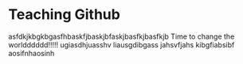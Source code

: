 # Teaching Github
asfdkjkbgkbgasfhbaskfjbaskjbfaskjbasfkjbasfkjb
Time to change the worldddddd!!!!!
 ugiasdhjuasshv
 liausgdibgass
 jahsvfjahs
 kibgfiabsibf
 aosifnhaosinh
